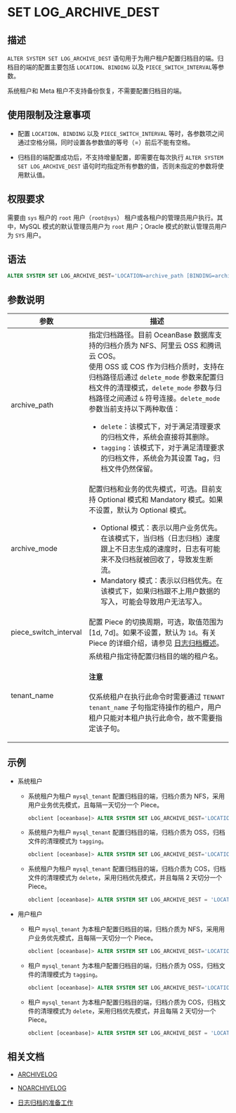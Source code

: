 # SET LOG_ARCHIVE_DEST

## 描述

`ALTER SYSTEM SET LOG_ARCHIVE_DEST` 语句用于为用户租户配置归档目的端。归档目的端的配置主要包括 `LOCATION`、`BINDING` 以及 `PIECE_SWITCH_INTERVAL`等参数。

系统租户和 Meta 租户不支持备份恢复，不需要配置归档目的端。

## 使用限制及注意事项

* 配置 `LOCATION`、`BINDING` 以及 `PIECE_SWITCH_INTERVAL` 等时，各参数项之间通过空格分隔，同时设置各参数值的等号（=）前后不能有空格。

* 归档目的端配置成功后，不支持增量配置，即需要在每次执行 `ALTER SYSTEM SET LOG_ARCHIVE_DEST` 语句时均指定所有参数的值，否则未指定的参数将使用默认值。

## 权限要求

需要由 `sys` 租户的 `root` 用户（`root@sys`） 租户或各租户的管理员用户执行。其中，MySQL 模式的默认管理员用户为 `root` 用户；Oracle 模式的默认管理员用户为 `SYS` 用户。

## 语法

```sql
ALTER SYSTEM SET LOG_ARCHIVE_DEST='LOCATION=archive_path [BINDING=archive_mode] [PIECE_SWITCH_INTERVAL=piece_switch_interval]' [TENANT = tenant_name];
```

## 参数说明

| 参数                   | 描述                                                                                                                                      |
|-----------------------|--------------------------------------------------------------------------------------------------------------------------------------------|
| archive_path          | 指定归档路径。目前 OceanBase 数据库支持的归档介质为 NFS、阿里云 OSS 和腾讯云 COS。</br>使用 OSS 或 COS 作为归档介质时，支持在归档路径后通过 `delete_mode` 参数来配置归档文件的清理模式，`delete_mode` 参数与归档路径之间通过 `&` 符号连接。`delete_mode` 参数当前支持以下两种取值：<ul><li>`delete`：该模式下，对于满足清理要求的归档文件，系统会直接将其删除。</li> <li>`tagging`：该模式下，对于满足清理要求的归档文件，系统会为其设置 Tag，归档文件仍然保留。</li></ul>          |
| archive_mode          | 配置归档和业务的优先模式，可选。目前支持 Optional 模式和 Mandatory 模式。如果不设置，默认为 Optional 模式。<ul> <li>Optional 模式：表示以用户业务优先。在该模式下，当归档（日志归档）速度跟上不日志生成的速度时，日志有可能来不及归档就被回收了，导致发生断流。</li> <li> Mandatory 模式：表示以归档优先。在该模式下，如果归档跟不上用户数据的写入，可能会导致用户无法写入。</li></ul> |
| piece_switch_interval | 配置 Piece 的切换周期，可选，取值范围为 \[1d, 7d\]。如果不设置，默认为 `1d`。有关 Piece 的详细介绍，请参见 [日志归档概述](../../../../../600.manage/600.backup-and-recovery/300.log-archive/100.overview-of-log-archive.md)。                                                                        |
| tenant_name           | 系统租户指定待配置归档目的端的租户名。<main id="notice" type='notice'> <h4>注意</h4><p>仅系统租户在执行此命令时需要通过 <code>TENANT tenant_name</code> 子句指定待操作的租户，用户租户只能对本租户执行此命令，故不需要指定该子句。</p></main>                        |

## 示例

* 系统租户

  * 系统租户为租户 `mysql_tenant` 配置归档目的端，归档介质为 NFS，采用用户业务优先模式，且每隔一天切分一个 Piece。

    ```sql
    obclient [oceanbase]> ALTER SYSTEM SET LOG_ARCHIVE_DEST='LOCATION=file:///data/nfs/backup/archive BINDING=Optional PIECE_SWITCH_INTERVAL=1d' TENANT = mysql_tenant;
    ```

  * 系统租户为租户 `mysql_tenant` 配置归档目的端，归档介质为 OSS，归档文件的清理模式为 `tagging`。

    ```sql
    obclient [oceanbase]> ALTER SYSTEM SET LOG_ARCHIVE_DEST='LOCATION=oss://oceanbase-test-bucket/backup/archive?host=xxx.aliyun-inc.com&access_id=xxx&access_key=xxx&delete_mode=tagging' TENANT = mysql_tenant;
    ```

  * 系统租户为租户 `mysql_tenant` 配置归档目的端，归档介质为 COS，归档文件的清理模式为 `delete`，采用归档优先模式，并且每隔 2 天切分一个 Piece。
    
    ```sql
    obclient [oceanbase]> ALTER SYSTEM SET LOG_ARCHIVE_DEST = 'LOCATION=cos://oceanbase-test-bucket/archive?host=cos.ap-xxx.myqcloud.com&access_id=xxx&access_key=xxx&appid=xxx&delete_mode=delete BINDING=Mandatory PIECE_SWITCH_INTERVAL=2d' TENANT = mysql_tenant;
    ``````

* 用户租户

  * 租户 `mysql_tenant` 为本租户配置归档目的端，归档介质为 NFS，采用用户业务优先模式，且每隔一天切分一个 Piece。

    ```sql
    obclient [oceanbase]> ALTER SYSTEM SET LOG_ARCHIVE_DEST='LOCATION=file:///data/nfs/backup/archive BINDING=Optional PIECE_SWITCH_INTERVAL=1d';
    ```

  * 租户 `mysql_tenant` 为本租户配置归档目的端，归档介质为 OSS，归档文件的清理模式为 `tagging`。

    ```sql
    obclient [oceanbase]> ALTER SYSTEM SET LOG_ARCHIVE_DEST='LOCATION=oss://oceanbase-test-bucket/backup/archive?host=xxx.aliyun-inc.com&access_id=xxx&access_key=xxx&delete_mode=tagging';
    ```

  * 租户 `mysql_tenant` 为本租户配置归档目的端，归档介质为 COS，归档文件的清理模式为 `delete`，采用归档优先模式，并且每隔 2 天切分一个 Piece。
    
    ```sql
    obclient [oceanbase]> ALTER SYSTEM SET LOG_ARCHIVE_DEST = 'LOCATION=cos://oceanbase-test-bucket/archive?host=cos.ap-xxx.myqcloud.com&access_id=xxx&access_key=xxx&appid=xxx&delete_mode=delete BINDING=Mandatory PIECE_SWITCH_INTERVAL=2d';
    ``````

## 相关文档

* [ARCHIVELOG](200.archivelog.md)

* [NOARCHIVELOG](210.noarchivelog.md)

* [日志归档的准备工作](../../../../../600.manage/600.backup-and-recovery/300.log-archive/200.preparation-before-log-archive.md)